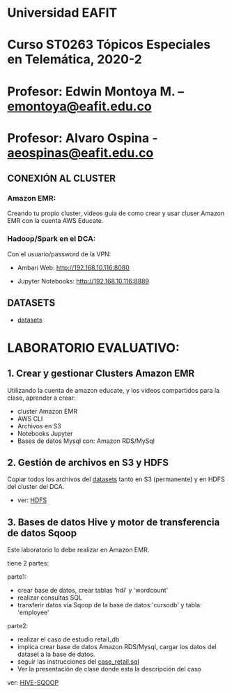 # Universidad EAFIT
# Curso ST0263 Tópicos Especiales en Telemática, 2020-2
# Profesor: Edwin Montoya M. – emontoya@eafit.edu.co
# Profesor: Alvaro Ospina - aeospinas@eafit.edu.co

## CONEXIÓN AL CLUSTER

### Amazon EMR:

Creando tu propio cluster, videos guia de como crear y usar cluser Amazon EMR con la cuenta  AWS Educate.

### Hadoop/Spark en el DCA:

Con el usuario/password de la VPN:

* Ambari Web: http://192.168.10.116:8080

* Jupyter Notebooks: http://192.168.10.116:8889

## DATASETS

* [datasets](datasets)

# LABORATORIO EVALUATIVO:

## 1. Crear y gestionar Clusters Amazon EMR

Utilizando la cuenta de amazon educate, y los videos compartidos para la clase, aprender a crear:

* cluster Amazon EMR
* AWS CLI
* Archivos en S3
* Notebooks Jupyter
* Bases de datos Mysql con: Amazon RDS/MySql

## 2. Gestión de archivos en S3 y HDFS

Copiar todos los archivos del [datasets](datasets) tanto en S3 (permanente) y en HDFS del cluster del DCA. 

* ver: [HDFS](01-hdfs)

## 3. Bases de datos Hive y motor de transferencia de datos Sqoop

Este laboratorio lo debe realizar en Amazon EMR.

tiene 2 partes:

parte1: 
* crear base de datos, crear tablas 'hdi' y 'wordcount'
* realizar consultas  SQL
* transferir datos vía Sqoop de la base de datos:'cursodb' y tabla: 'employee'

parte2:
* realizar el caso de estudio retail_db
* implica crear base de datos Amazon RDS/Mysql, cargar los datos del dataset a la base de datos.
* seguir las instrucciones del [case_retail.sql](../03-hive-sqoop/case_retail.sql)
* Ver la presentación de clase donde esta la descripción del caso

ver: [HIVE-SQOOP](03-hive-sqoop)
